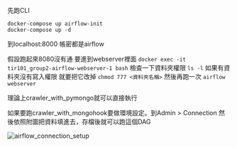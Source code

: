 先跑CLI
```
docker-compose up airflow-init
docker-compose up -d 
```

到localhost:8000
帳密都是airflow

假設跑起來8080沒有通
要進到webserver裡面
``` docker exec -it tir101_group2-airflow-webserver-1 bash ```
檢查一下資料夾權限 ```ls -l```
如果有資料夾沒有寫入權限 就要把它改掉 ```chmod 777 <資料夾名稱>```
然後再跑一次 ```airflow webserver```



理論上crawler_with_pymongo就可以直接執行

如果要跑crawler_with_mongohook要做環境設定。到Admin > Connection 然後依照附圖把資料填進去，存檔後就可以跑這個DAG

![airflow_connection_setup](images/airflow_connection_screenshot.png)
